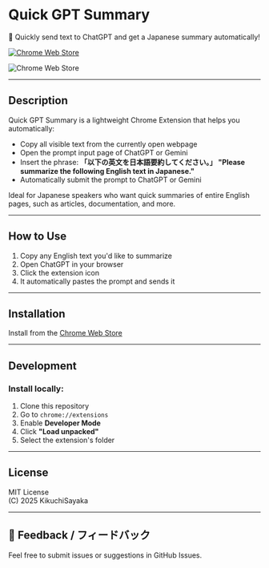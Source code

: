 # Quick GPT Summary

🧠 Quickly send text to ChatGPT and get a Japanese summary automatically!

[![Chrome Web Store](https://img.shields.io/chrome-web-store/v/mojophfobogmbdjnfohfjoleaeillbmh.svg)](https://chromewebstore.google.com/detail/mojophfobogmbdjnfohfjoleaeillbmh)

![Chrome Web Store](https://lh3.googleusercontent.com/ELrWFz2CRx4OWuvcQ6bCNPaSKuALDVBlge45NaFohi2QDQVv0MQBvKV5ZdyflRL-SmcoPhM_ZK2PnPxMu8yLu3Wt0A=s1280-w1280-h800)

---

## Description

Quick GPT Summary is a lightweight Chrome Extension that helps you automatically:

- Copy all visible text from the currently open webpage
- Open the prompt input page of ChatGPT or Gemini
- Insert the phrase: **「以下の英文を日本語要約してください。」 "Please summarize the following English text in Japanese."**
- Automatically submit the prompt to ChatGPT or Gemini

Ideal for Japanese speakers who want quick summaries of entire English pages, such as articles, documentation, and more.

---

## How to Use

1. Copy any English text you'd like to summarize
2. Open ChatGPT in your browser
3. Click the extension icon
4. It automatically pastes the prompt and sends it

---

## Installation

Install from the [Chrome Web Store](https://chromewebstore.google.com/detail/quick-gptgemini-summary-%E8%8B%B1/mojophfobogmbdjnfohfjoleaeillbmh?hl=ja&authuser=4)

---

## Development

### Install locally:

1. Clone this repository
2. Go to `chrome://extensions`
3. Enable **Developer Mode**
4. Click **"Load unpacked"**
5. Select the extension's folder

---

## License

MIT License  
(C) 2025 KikuchiSayaka

---

## 💬 Feedback / フィードバック

Feel free to submit issues or suggestions in GitHub Issues.

